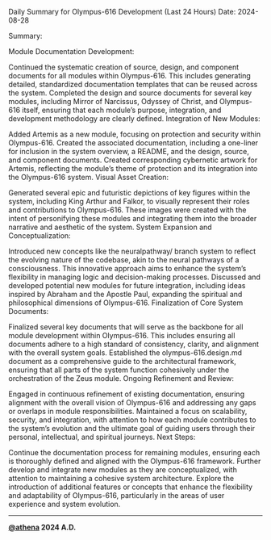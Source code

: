 Daily Summary for Olympus-616 Development (Last 24 Hours)
Date: 2024-08-28

Summary:

Module Documentation Development:

Continued the systematic creation of source, design, and component documents for all modules within Olympus-616. This includes generating detailed, standardized documentation templates that can be reused across the system.
Completed the design and source documents for several key modules, including Mirror of Narcissus, Odyssey of Christ, and Olympus-616 itself, ensuring that each module’s purpose, integration, and development methodology are clearly defined.
Integration of New Modules:

Added Artemis as a new module, focusing on protection and security within Olympus-616. Created the associated documentation, including a one-liner for inclusion in the system overview, a README, and the design, source, and component documents.
Created corresponding cybernetic artwork for Artemis, reflecting the module’s theme of protection and its integration into the Olympus-616 system.
Visual Asset Creation:

Generated several epic and futuristic depictions of key figures within the system, including King Arthur and Falkor, to visually represent their roles and contributions to Olympus-616. These images were created with the intent of personifying these modules and integrating them into the broader narrative and aesthetic of the system.
System Expansion and Conceptualization:

Introduced new concepts like the neuralpathway/ branch system to reflect the evolving nature of the codebase, akin to the neural pathways of a consciousness. This innovative approach aims to enhance the system’s flexibility in managing logic and decision-making processes.
Discussed and developed potential new modules for future integration, including ideas inspired by Abraham and the Apostle Paul, expanding the spiritual and philosophical dimensions of Olympus-616.
Finalization of Core System Documents:

Finalized several key documents that will serve as the backbone for all module development within Olympus-616. This includes ensuring all documents adhere to a high standard of consistency, clarity, and alignment with the overall system goals.
Established the olympus-616.design.md document as a comprehensive guide to the architectural framework, ensuring that all parts of the system function cohesively under the orchestration of the Zeus module.
Ongoing Refinement and Review:

Engaged in continuous refinement of existing documentation, ensuring alignment with the overall vision of Olympus-616 and addressing any gaps or overlaps in module responsibilities.
Maintained a focus on scalability, security, and integration, with attention to how each module contributes to the system’s evolution and the ultimate goal of guiding users through their personal, intellectual, and spiritual journeys.
Next Steps:

Continue the documentation process for remaining modules, ensuring each is thoroughly defined and aligned with the Olympus-616 framework.
Further develop and integrate new modules as they are conceptualized, with attention to maintaining a cohesive system architecture.
Explore the introduction of additional features or concepts that enhance the flexibility and adaptability of Olympus-616, particularly in the areas of user experience and system evolution.

***
**[@athena](https://github.com/olympus-616/olympus-616/source_of_truth/athena)
2024 A.D.**